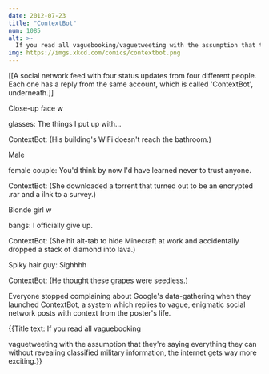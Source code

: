 ```yaml
---
date: 2012-07-23
title: "ContextBot"
num: 1085
alt: >-
  If you read all vaguebooking/vaguetweeting with the assumption that they're saying everything they can without revealing classified military information, the internet gets way more exciting.
img: https://imgs.xkcd.com/comics/contextbot.png
---
```

[[A social network feed with four status updates from four different people. Each one has a reply from the same account, which is called 'ContextBot', underneath.]]

Close-up face w

 glasses: The things I put up with...

ContextBot: (His building's WiFi doesn't reach the bathroom.)

Male

female couple: You'd think by now I'd have learned never to trust anyone.

ContextBot: (She downloaded a torrent that turned out to be an encrypted .rar and a ilnk to a survey.)

Blonde girl w

 bangs: I officially give up.

ContextBot: (She hit alt-tab to hide Minecraft at work and accidentally dropped a stack of diamond into lava.)

Spiky hair guy: Sighhhh

ContextBot: (He thought these grapes were seedless.)

Everyone stopped complaining about Google's data-gathering when they launched ContextBot, a system which replies to vague, enigmatic social network posts with context from the poster's life. 

{{Title text: If you read all vaguebooking

vaguetweeting with the assumption that they're saying everything they can without revealing classified military information, the internet gets way more exciting.}}